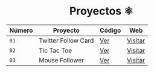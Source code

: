 <div align="center">

  
  # Proyectos ⚛️

  
</div>

| Número | Proyecto | Código | Web |
| --- | --- | --- | --- |
| `01` | Twitter Follow Card | [Ver](/proyects/01-twitter-follow-card) | [Visitar](https://twitter-follow-card-893fe0.netlify.app/) |
| `02` | Tic Tac Toe | [Ver](/projects/02-tic-tac-toe) | [Visitar](https://tic-tac-toe-644759.netlify.app/) |
| `03` | Mouse Follower | [Ver](/projects/03-mouse-follower) | [Visitar](https://follow-mouse-075bb1.netlify.app/) |
